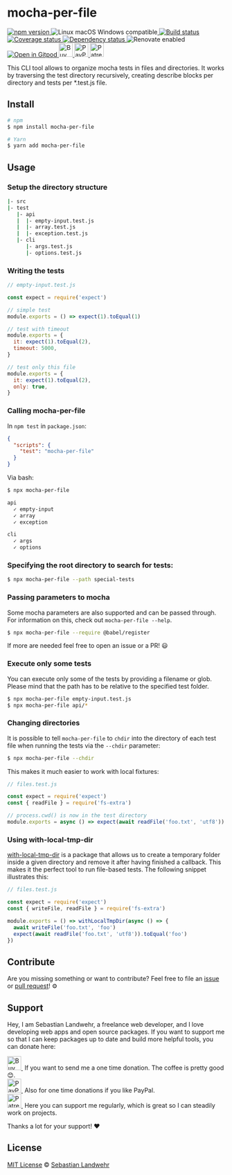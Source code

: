 <!-- TITLE/ -->
# mocha-per-file
<!-- /TITLE -->

<!-- BADGES/ -->
  <p>
    <a href="https://npmjs.org/package/mocha-per-file">
      <img
        src="https://img.shields.io/npm/v/mocha-per-file.svg"
        alt="npm version"
      >
    </a><img src="https://img.shields.io/badge/os-linux%20%7C%C2%A0macos%20%7C%C2%A0windows-blue" alt="Linux macOS Windows compatible"><a href="https://github.com/dword-design/mocha-per-file/actions">
      <img
        src="https://github.com/dword-design/mocha-per-file/workflows/build/badge.svg"
        alt="Build status"
      >
    </a><a href="https://codecov.io/gh/dword-design/mocha-per-file">
      <img
        src="https://codecov.io/gh/dword-design/mocha-per-file/branch/master/graph/badge.svg"
        alt="Coverage status"
      >
    </a><a href="https://david-dm.org/dword-design/mocha-per-file">
      <img src="https://img.shields.io/david/dword-design/mocha-per-file" alt="Dependency status">
    </a><img src="https://img.shields.io/badge/renovate-enabled-brightgreen" alt="Renovate enabled"><br/><a href="https://gitpod.io/#https://github.com/dword-design/mocha-per-file">
      <img src="https://gitpod.io/button/open-in-gitpod.svg" alt="Open in Gitpod">
    </a><a href="https://www.buymeacoffee.com/dword">
      <img
        src="https://www.buymeacoffee.com/assets/img/guidelines/download-assets-sm-2.svg"
        alt="Buy Me a Coffee"
        height="32"
      >
    </a><a href="https://paypal.me/SebastianLandwehr">
      <img
        src="https://dword-design.de/images/paypal.svg"
        alt="PayPal"
        height="32"
      >
    </a><a href="https://www.patreon.com/dworddesign">
      <img
        src="https://dword-design.de/images/patreon.svg"
        alt="Patreon"
        height="32"
      >
    </a>
</p>
<!-- /BADGES -->

<!-- DESCRIPTION/ -->
This CLI tool allows to organize mocha tests in files and directories. It works by traversing the test directory recursively, creating describe blocks per directory and tests per *.test.js file.
<!-- /DESCRIPTION -->

<!-- INSTALL/ -->
## Install

```bash
# npm
$ npm install mocha-per-file

# Yarn
$ yarn add mocha-per-file
```
<!-- /INSTALL -->

## Usage

### Setup the directory structure

```bash
|- src
|- test
   |- api
   |  |- empty-input.test.js
   |  |- array.test.js
   |  |- exception.test.js
   |- cli
      |- args.test.js
      |- options.test.js
```

### Writing the tests

```js
// empty-input.test.js

const expect = require('expect')

// simple test
module.exports = () => expect(1).toEqual(1)

// test with timeout
module.exports = {
  it: expect(1).toEqual(2),
  timeout: 5000,
}

// test only this file
module.exports = {
  it: expect(1).toEqual(2),
  only: true,
}
```

### Calling mocha-per-file
In `npm test` in `package.json`:
```json
{
  "scripts": {
    "test": "mocha-per-file"
  }
}
```

Via bash:
```bash
$ npx mocha-per-file

api
  ✓ empty-input
  ✓ array
  ✓ exception

cli
  ✓ args
  ✓ options
```

### Specifying the root directory to search for tests:

```bash
$ npx mocha-per-file --path special-tests
```

### Passing parameters to mocha
Some mocha parameters are also supported and can be passed through. For information on this, check out `mocha-per-file --help`.

```bash
$ npx mocha-per-file --require @babel/register

```

If more are needed feel free to open an issue or a PR! 😃

### Execute only some tests
You can execute only some of the tests by providing a filename or glob. Please mind that the path has to be relative to the specified test folder.
```bash
$ npx mocha-per-file empty-input.test.js
$ npx mocha-per-file api/*
```

### Changing directories
It is possible to tell `mocha-per-file` to `chdir` into the directory of each test file when running the tests via the `--chdir` parameter:

```bash
$ npx mocha-per-file --chdir
```

This makes it much easier to work with local fixtures:

```js
// files.test.js

const expect = require('expect')
const { readFile } = require('fs-extra')

// process.cwd() is now in the test directory
module.exports = async () => expect(await readFile('foo.txt', 'utf8')).toEqual('foo')
```

### Using with-local-tmp-dir
[with-local-tmp-dir](https://www.npmjs.com/package/with-local-tmp-dir) is a package that allows us to create a temporary folder inside a given directory and remove it after having finished a callback. This makes it the perfect tool to run file-based tests. The following snippet illustrates this:

```js
// files.test.js

const expect = require('expect')
const { writeFile, readFile } = require('fs-extra')

module.exports = () => withLocalTmpDir(async () => {
  await writeFile('foo.txt', 'foo')
  expect(await readFile('foo.txt', 'utf8')).toEqual('foo')
})
```

<!-- LICENSE/ -->
## Contribute

Are you missing something or want to contribute? Feel free to file an [issue](https://github.com/dword-design/mocha-per-file/issues) or [pull request](https://github.com/dword-design/mocha-per-file/pulls)! ⚙️

## Support

Hey, I am Sebastian Landwehr, a freelance web developer, and I love developing web apps and open source packages. If you want to support me so that I can keep packages up to date and build more helpful tools, you can donate here:

<p>
  <a href="https://www.buymeacoffee.com/dword">
    <img
      src="https://www.buymeacoffee.com/assets/img/guidelines/download-assets-sm-2.svg"
      alt="Buy Me a Coffee"
      height="32"
    >
  </a>&nbsp;If you want to send me a one time donation. The coffee is pretty good 😊.<br/>
  <a href="https://paypal.me/SebastianLandwehr">
    <img
      src="https://dword-design.de/images/paypal.svg"
      alt="PayPal"
      height="32"
    >
  </a>&nbsp;Also for one time donations if you like PayPal.<br/>
  <a href="https://www.patreon.com/dworddesign">
    <img
      src="https://dword-design.de/images/patreon.svg"
      alt="Patreon"
      height="32"
    >
  </a>&nbsp;Here you can support me regularly, which is great so I can steadily work on projects.
</p>

Thanks a lot for your support! ❤️

## License

[MIT License](https://opensource.org/licenses/MIT) © [Sebastian Landwehr](https://dword-design.de)
<!-- /LICENSE -->
